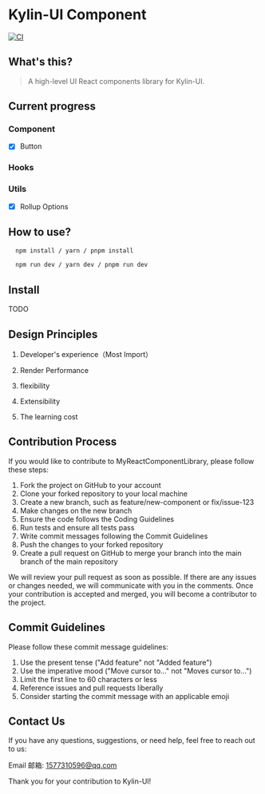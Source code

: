 # Kylin-UI Component

[![CI](https://github.com/kongmingLatern/kylin-ui/actions/workflows/main.yml/badge.svg)](https://github.com/kongmingLatern/kylin-ui/actions/workflows/main.yml)

## What's this?

> A high-level UI React components library for Kylin-UI.

## Current progress

### Component

- [x] Button

### Hooks

### Utils

- [x] Rollup Options

## How to use?

```bash
  npm install / yarn / pnpm install

  npm run dev / yarn dev / pnpm run dev
```

## Install

TODO

## Design Principles

1. Developer's experience（Most Import）

2. Render Performance

3. flexibility

4. Extensibility

5. The learning cost

## Contribution Process

If you would like to contribute to MyReactComponentLibrary, please follow these steps:

1. Fork the project on GitHub to your account
2. Clone your forked repository to your local machine
3. Create a new branch, such as feature/new-component or fix/issue-123
4. Make changes on the new branch
5. Ensure the code follows the Coding Guidelines
6. Run tests and ensure all tests pass
7. Write commit messages following the Commit Guidelines
8. Push the changes to your forked repository
9. Create a pull request on GitHub to merge your branch into the main branch of the main repository

We will review your pull request as soon as possible. If there are any issues or changes needed, we will communicate with you in the comments. Once your contribution is accepted and merged, you will become a contributor to the project.

## Commit Guidelines

Please follow these commit message guidelines:

1. Use the present tense ("Add feature" not "Added feature")
2. Use the imperative mood ("Move cursor to..." not "Moves cursor to...")
3. Limit the first line to 60 characters or less
4. Reference issues and pull requests liberally
5. Consider starting the commit message with an applicable emoji

## Contact Us

If you have any questions, suggestions, or need help, feel free to reach out to us:

Email 邮箱: 1577310596@qq.com

Thank you for your contribution to Kylin-UI!
